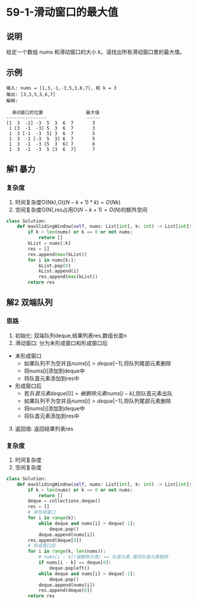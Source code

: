 # 59-1-滑动窗口的最大值

## 说明
给定一个数组 nums 和滑动窗口的大小 k，请找出所有滑动窗口里的最大值。

## 示例
```
输入: nums = [1,3,-1,-3,5,3,6,7], 和 k = 3
输出: [3,3,5,5,6,7] 
解释: 

  滑动窗口的位置                最大值
---------------               -----
[1  3  -1] -3  5  3  6  7       3
 1 [3  -1  -3] 5  3  6  7       3
 1  3 [-1  -3  5] 3  6  7       5
 1  3  -1 [-3  5  3] 6  7       5
 1  3  -1  -3 [5  3  6] 7       6
 1  3  -1  -3  5 [3  6  7]      7
```

## 解1 暴力

### 复杂度
1. 时间复杂度O(Nk),$O((N-k+1)*k)=O(Nk)$
2. 空间复杂度O(N),res占用$O(N-k+1)=O(N)$的额外空间

```python
class Solution:
    def maxSlidingWindow(self, nums: List[int], k: int) -> List[int]:
        if k > len(nums) or k == 0 or not nums:
            return []
        kList = nums[:k]
        res = []
        res.append(max(kList))
        for i in nums[k:]:
            kList.pop(0)
            kList.append(i)
            res.append(max(kList))
        return res
```

## 解2 双端队列

### 思路
1. 初始化: 双端队列deque,结果列表res,数组长度n
2. 滑动窗口: 分为未形成窗口和形成窗口后
- 未形成窗口
  - 如果队列不为空并且$nums[i]>deque[-1]$,将队列尾部元素删除
  - 将nums[i]添加到deque中
  - 将队首元素添加到res中
- 形成窗口后
  - 若$队首元素deque[0] = 被删除元素nums[i−k]$,则队首元素出队
  - 如果队列不为空并且$nums[i]>deque[-1]$,将队列尾部元素删除
  - 将nums[i]添加到deque中
  - 将队首元素添加到res中
3. 返回值: 返回结果列表res

### 复杂度
1. 时间复杂度
2. 空间复杂度

```python
class Solution:
    def maxSlidingWindow(self, nums: List[int], k: int) -> List[int]:
        if k > len(nums) or k == 0 or not nums:
            return []
        deque = collections.deque()
        res = []
        # 未形成窗口
        for i in range(k):
            while deque and nums[i] > deque[-1]:
                deque.pop()
            deque.append(nums[i])
        res.append(deque[0])
        # 形成窗口后
        for i in range(k, len(nums)):
            # nums[i - k](被删除元素) == 队首元素,需将队首元素删除
            if nums[i - k] == deque[0]:
                deque.popleft()
            while deque and nums[i] > deque[-1]:
                deque.pop()
            deque.append(nums[i])
            res.append(deque[0])
        return res
```